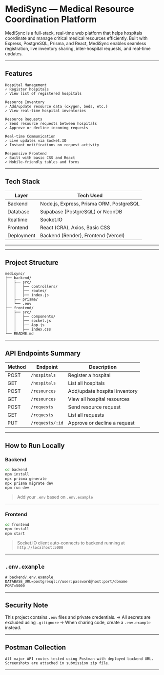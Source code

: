 

# MediSync — Medical Resource Coordination Platform

MediSync is a full-stack, real-time web platform that helps hospitals coordinate and manage critical medical resources efficiently. Built with Express, PostgreSQL, Prisma, and React, MediSync enables seamless registration, live inventory sharing, inter-hospital requests, and real-time updates.

---

##  Features

```
Hospital Management
✓ Register hospitals
✓ View list of registered hospitals

Resource Inventory
✓ Add/update resource data (oxygen, beds, etc.)
✓ View real-time hospital inventories

Resource Requests
✓ Send resource requests between hospitals
✓ Approve or decline incoming requests

Real-time Communication
✓ Live updates via Socket.IO
✓ Instant notifications on request activity

Responsive Frontend
✓ Built with basic CSS and React
✓ Mobile-friendly tables and forms
```

---

##  Tech Stack

| Layer      | Tech Used                                |
| ---------- | ---------------------------------------- |
| Backend    | Node.js, Express, Prisma ORM, PostgreSQL |
| Database   | Supabase (PostgreSQL) or NeonDB          |
| Realtime   | Socket.IO                                |
| Frontend   | React (CRA), Axios, Basic CSS            |
| Deployment | Backend (Render), Frontend (Vercel)      |

---



---

##  Project Structure

```
medisync/
├── backend/
│   ├── src/
│   │   ├── controllers/
│   │   ├── routes/
│   │   ├── index.js
│   ├── prisma/
│   └── .env
├── frontend/
│   ├── src/
│   │   ├── components/
│   │   ├── socket.js
│   │   ├── App.js
│   │   ├── index.css
└── README.md
```

---

##  API Endpoints Summary

| Method | Endpoint        | Description                   |
| ------ | --------------- | ----------------------------- |
| POST   | `/hospitals`    | Register a hospital           |
| GET    | `/hospitals`    | List all hospitals            |
| POST   | `/resources`    | Add/update hospital inventory |
| GET    | `/resources`    | View all hospital resources   |
| POST   | `/requests`     | Send resource request         |
| GET    | `/requests`     | List all requests             |
| PUT    | `/requests/:id` | Approve or decline a request  |

---

##  How to Run Locally

### Backend

```bash
cd backend
npm install
npx prisma generate
npx prisma migrate dev
npm run dev
```

> Add your `.env` based on `.env.example`

---

### Frontend

```bash
cd frontend
npm install
npm start
```

> Socket.IO client auto-connects to backend running at `http://localhost:5000`

---

##  `.env.example`

```env
# backend/.env.example
DATABASE_URL=postgresql://user:password@host:port/dbname
PORT=5000
```

---

##  Security Note

This project contains `.env` files and private credentials.
→ All secrets are excluded using `.gitignore`
→ When sharing code, create a `.env.example` instead.

---

##  Postman Collection

```
All major API routes tested using Postman with deployed backend URL.
Screenshots are attached in submission zip file.
```

---



